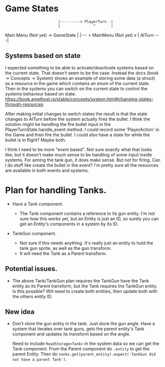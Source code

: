# Game States

                            |---------> PlayerTurn -| 
                            |               ^       |
Main Menu (Not yet) -> GameState            |       |--- > MainMenu (Not yet)
                                            v       |
                                          AITurn ---|

## Systems based on state
I expected something to be able to activate/deactivate systems based on the current state. That doesn't seem to be the case.
Instead the docs (book -> Concepts -> System) shows an example of storing some data (a struct) as a resource in the game which contains an enum of the current state. Then in the systems you can switch on the current state to control the systems behaviour based on state.
https://book.amethyst.rs/stable/concepts/system.html#changing-states-through-resources

After making initial changes to switch states the result is that the state changes to AITurn before the system actually fires the bullet.
I think the solution might be handling the fire bullet input in the PlayerTurnState.handle_event method. I could record some 'PlayerAction' in the Game and then fire the bullet.
I could also have a state for while the bullet is in flight?
Maybe both.

I think I need to be more "event based". Not sure exactly what that looks like, but it doesn't make much sense to be handling of some input inside systems.
For aiming the tank gun, it does make sense. But not for firing.
Can I do stuff like create the bullet in the event? I'm pretty sure all the resources are available in both events and systems.

# Plan for handling Tanks.

- Have a Tank component.
    - The Tank component contains a reference to its gun entity.
        I'm not sure how this works yet, but an Entity is just an ID, so surely you can
        get an Entity's components in a system by its ID.

- TankGun component.
    - Not sure if this needs anything. It's really just an entity to hold the tank gun sprite,
        as well as the gun transform.
    - It will need the Tank as a Parent transform.

## Potential issues.
- The above Tank/TankGun plan requires the TankGun have the Tank entity as its Parent transform,
    but the Tank requires the TankGun entity. Is this possible? Will need to create both entities,
    then update both with the others entity ID.

## New idea
- Don't store the gun entity in the tank.
    Just store the gun angle.
    Have a system that iterates over tank guns, gets the parent entity's Tank component
    and updates its transform based on the angle.
    
    Need to include `ReadStorage<Tank>` in the system data so we can get the Tank component.
    From the Parent component do `.entity` to get the parent Entity.
    Then do `tanks.get(parent_entity).expect('TankGun did not have a parent Tank')`.
